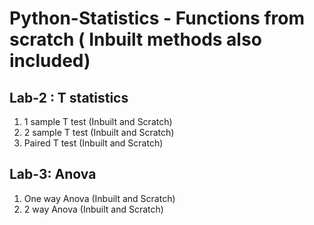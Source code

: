 # Python-Statistics - Functions from scratch ( Inbuilt methods also included)


## Lab-2 : T statistics
1. 1 sample T test (Inbuilt and Scratch)
2. 2 sample T test (Inbuilt and Scratch)
3. Paired T test    (Inbuilt and Scratch)

## Lab-3: Anova
1. One way Anova  (Inbuilt and Scratch)
2. 2 way Anova     (Inbuilt and Scratch)
